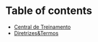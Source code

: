# Table of contents

* [Central de Treinamento](README.md)
* [Diretrizes\&Termos](diretrizes-and-termos.md)
